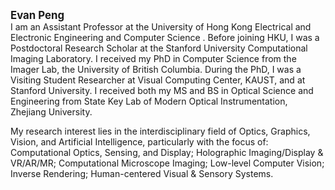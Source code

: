 <span style="font-size: larger; font-weight: bold;">**Evan Peng**</span><br>
I am an Assistant Professor at the University of Hong Kong Electrical and Electronic Engineering and Computer Science . Before joining HKU, I was a Postdoctoral Research Scholar at the Stanford University Computational Imaging Laboratory. I received my PhD in Computer Science from the Imager Lab, the University of British Columbia. During the PhD, I was a Visiting Student Researcher at Visual Computing Center, KAUST, and at Stanford University. I received both my MS and BS in Optical Science and Engineering from State Key Lab of Modern Optical Instrumentation, Zhejiang University.

My research interest lies in the interdisciplinary field of Optics, Graphics, Vision, and Artificial Intelligence, particularly with the focus of: Computational Optics, Sensing, and Display; Holographic Imaging/Display & VR/AR/MR; Computational Microscope Imaging; Low-level Computer Vision; Inverse Rendering; Human-centered Visual & Sensory Systems.